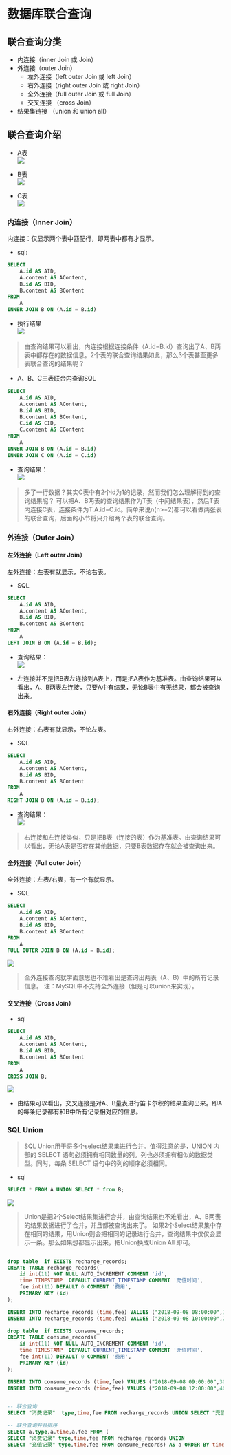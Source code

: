 # 数据库联合查询

## 联合查询分类

* 内连接（inner Join 或 Join）
* 外连接（outer Join） 
    * 左外连接（left outer Join 或 left Join）
    * 右外连接（right outer Join 或 right Join）
    * 全外连接（full outer Join 或 full Join）
    * 交叉连接 （cross Join）
* 结果集链接 （union 和 union all）

## 联合查询介绍

* A表   
![](./assets/2018-03-30-19-07-07.png)

* B表  
![](./assets/2018-03-30-19-07-32.png)

* C表  
![](./assets/2018-03-30-19-07-51.png)

### 内连接（Inner Join） 

内连接：仅显示两个表中匹配行，即两表中都有才显示。  
* sql:  
```sql
SELECT
    A.id AS AID,
    A.content AS AContent,
    B.id AS BID,
    B.content AS BContent
FROM
    A
INNER JOIN B ON (A.id = B.id)
```
* 执行结果   
![](./assets/2018-03-30-19-09-37.png)

>  由查询结果可以看出，内连接根据连接条件（A.id=B.id）查询出了A、B两表中都存在的数据信息。2个表的联合查询结果如此，那么3个表甚至更多表联合查询的结果呢？

* A、B、C三表联合内查询SQL

```sql
SELECT
    A.id AS AID,
    A.content AS AContent,
    B.id AS BID,
    B.content AS BContent,
    C.id AS CID,
    C.content AS CContent
FROM
    A
INNER JOIN B ON (A.id = B.id)
INNER JOIN C ON (A.id = C.id)
```

* 查询结果：  
![](./assets/2018-03-30-19-13-57.png)  
>  多了一行数据？其实C表中有2个id为1的记录，然而我们怎么理解得到的查询结果呢？ 
可以把A、B两表的查询结果作为T表（中间结果表），然后T表内连接C表，连接条件为T.A.id=C.id。简单来说n(n>=2)都可以看做两张表的联合查询，后面的小节将只介绍两个表的联合查询。


### 外连接（Outer Join）

#### 左外连接（Left outer Join）

左外连接：左表有就显示，不论右表。
* SQL  
```SQL
SELECT
    A.id AS AID,
    A.content AS AContent,
    B.id AS BID,
    B.content AS BContent
FROM
    A
LEFT JOIN B ON (A.id = B.id);
```
* 查询结果：   
![](./assets/2018-03-30-19-17-40.png)

* 左连接并不是把B表左连接到A表上，而是把A表作为基准表。由查询结果可以看出，A、B两表左连接，只要A中有结果，无论B表中有无结果，都会被查询出来。

#### 右外连接（Right outer Join）

右外连接：右表有就显示，不论左表。

* SQL  
```SQL
SELECT
    A.id AS AID,
    A.content AS AContent,
    B.id AS BID,
    B.content AS BContent
FROM
    A
RIGHT JOIN B ON (A.id = B.id);
```

* 查询结果：   
![](./assets/2018-03-30-19-19-18.png)

> 右连接和左连接类似，只是把B表（连接的表）作为基准表。由查询结果可以看出，无论A表是否存在其他数据，只要B表数据存在就会被查询出来。

#### 全外连接（Full outer Join）

全外连接：左表/右表，有一个有就显示。

* SQL 
```SQL
SELECT
    A.id AS AID,
    A.content AS AContent,
    B.id AS BID,
    B.content AS BContent
FROM
    A
FULL OUTER JOIN B ON (A.id = B.id);
```  
![](./assets/2018-03-30-19-27-22.png)  

>  全外连接查询就字面意思也不难看出是查询出两表（A、B）中的所有记录信息。 
注：MySQL中不支持全外连接（但是可以union来实现）。

#### 交叉连接（Cross Join）  

* sql
```sql
SELECT
    A.id AS AID,
    A.content AS AContent,
    B.id AS BID,
    B.content AS BContent
FROM
    A
CROSS JOIN B;
```

![](./assets/2018-03-30-19-28-33.png)

* 由结果可以看出，交叉连接是对A、B量表进行笛卡尔积的结果查询出来。即A的每条记录都有和B中所有记录相对应的信息。

### SQL Union

>  SQL Union用于将多个select结果集进行合并。值得注意的是，UNION 内部的 SELECT 语句必须拥有相同数量的列。列也必须拥有相似的数据类型。同时，每条 SELECT 语句中的列的顺序必须相同。

* sql
```sql
SELECT * FROM A UNION SELECT * from B;
```
![](./assets/2018-03-30-19-30-38.png)

> Union是把2个Select结果集进行合并，由查询结果也不难看出，A、B两表的结果数据进行了合并，并且都被查询出来了。 如果2个Select结果集中存在相同的结果，用Union则会把相同的记录进行合并，查询结果中仅仅会显示一条。那么如果想都显示出来，把Union换成Union All 即可。

```sql

drop table  if EXISTS recharge_records;
CREATE TABLE recharge_records(
	id int(11) NOT NULL AUTO_INCREMENT COMMENT 'id',
	time TIMESTAMP  DEFAULT CURRENT_TIMESTAMP COMMENT '充值时间',
	fee int(11) DEFAULT 0 COMMENT '费用',
	PRIMARY KEY (id)
);

INSERT INTO recharge_records (time,fee) VALUES ("2018-09-08 08:00:00",10);
INSERT INTO recharge_records (time,fee) VALUES ("2018-09-08 10:00:00",20);

drop table  if EXISTS consume_records;
CREATE TABLE consume_records(
	id int(11) NOT NULL AUTO_INCREMENT COMMENT 'id',
	time TIMESTAMP  DEFAULT CURRENT_TIMESTAMP COMMENT '充值时间',
	fee int(11) DEFAULT 0 COMMENT '费用',
	PRIMARY KEY (id)
);

INSERT INTO consume_records (time,fee) VALUES ("2018-09-08 09:00:00",30);
INSERT INTO consume_records (time,fee) VALUES ("2018-09-08 12:00:00",40);


-- 联合查询
SELECT "消费记录"  type,time,fee FROM recharge_records UNION SELECT "充值记录"  type ,time,fee FROM consume_records;

-- 联合查询并且排序
SELECT a.type,a.time,a.fee FROM (
SELECT "消费记录" type,time,fee FROM recharge_records UNION 
SELECT "充值记录" type,time,fee FROM consume_records) AS a ORDER BY time;
```

